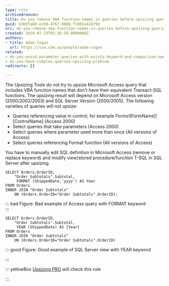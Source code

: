 ```yaml
---
type: rule
archivedreason: 
title: Do you remove VBA function names in queries before upsizing queries (Upsizing problem)?
guid: b3b5fa0d-ec69-4767-988b-f1001a42479d
uri: do-you-remove-vba-function-names-in-queries-before-upsizing-queries-(upsizing-problem)
created: 2010-07-23T03:36:59.0000000Z
authors:
- title: Adam Cogan
  url: https://ssw.com.au/people/adam-cogan
related:
- do-you-avoid-parameter-queries-with-exists-keyword-and-comparison-operators-<>-or-=upsizing-problem
- do-you-have-complex-queries-upsizing-problem
redirects: []

---
```


The Upsizing Tools do not try to upsize Microsoft Access query that includes VBA function names that don't have their equivalent Transact-SQL functions. The upsizing result will depend on Microsoft Access version (2000/2002/2003) and SQL Server Version (2000/2005). The following varieties of queries will not upsize:   
<!--endintro-->

* Queries referencing value in control, for example Forms![FormName]![ControlName] (Access 2000)
* Select queries that take parameters (Access 2000)
* Select queries where parameter used more than once (All versions of Access)
* Select queries referencing Format function (All versions of Access)


You have to manually edit SQL definition in Microsoft Access (remove or replace keyword) and modify view/stored procedure/function T-SQL in SQL Server after upsizing.


```
SELECT Orders.OrderID,
    "Order Subtotals".Subtotal, 
     FORMAT (ShippedDate,'yyyy') AS Year 
FROM Orders 
INNER JOIN "Order Subtotals" 
    ON (Orders.OrderID="Order Subtotals".OrderID);
```



::: bad
Figure: Bad example of Access query with FORMAT keyword  
:::


```
SELECT Orders.OrderID,
    "Order Subtotals".Subtotal, 
     YEAR (ShippedDate) AS [Year] 
FROM Orders 
INNER JOIN "Order Subtotals" 
    ON (Orders.OrderID="Order Subtotals".OrderID)
```



::: good
Figure: Good example of SQL Server view with YEAR keyword 

:::


::: yellowBox
[Upsizing PRO](http&#58;//www.ssw.com.au/ssw/UpsizingPRO) will check this rule

:::
